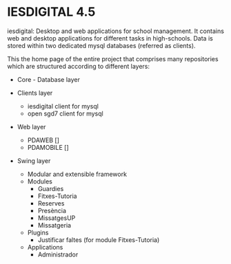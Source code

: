 IESDIGITAL 4.5
==============

iesdigital: Desktop and web applications for school management. It contains web and desktop applications for different 
tasks in high-schools. Data is stored within two dedicated mysql databases (referred as clients).

This the home page of the entire project that comprises many repositories which are structured according to different layers:

- Core - Database layer
- Clients layer
  - iesdigital client for mysql
  - open sgd7 client for mysql
  
- Web layer
  - PDAWEB []
  - PDAMOBILE []
  
- Swing layer
  - Modular and extensible framework
  - Modules
    - Guardies
    - Fitxes-Tutoria
    - Reserves
    - Presència
    - MissatgesUP
    - Missatgeria
  - Plugins
    - Justificar faltes (for module Fitxes-Tutoria)  
  - Applications
    - Administrador   
  
